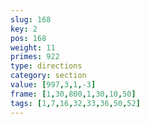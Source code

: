 ```yaml
---
slug: 168
key: 2
pos: 168
weight: 11
primes: 922
type: directions
category: section
value: [997,3,1,-3]
frame: [1,30,800,1,30,10,50]
tags: [1,7,16,32,33,36,50,52]
---
```

